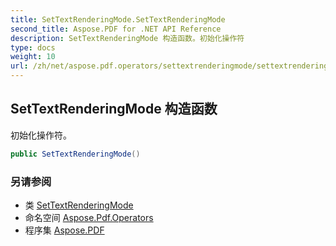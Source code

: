 ```yaml
---
title: SetTextRenderingMode.SetTextRenderingMode
second_title: Aspose.PDF for .NET API Reference
description: SetTextRenderingMode 构造函数。初始化操作符
type: docs
weight: 10
url: /zh/net/aspose.pdf.operators/settextrenderingmode/settextrenderingmode/
---
```

## SetTextRenderingMode 构造函数

初始化操作符。

```csharp
public SetTextRenderingMode()
```

### 另请参阅

* 类 [SetTextRenderingMode](../)
* 命名空间 [Aspose.Pdf.Operators](../../../aspose.pdf.operators/)
* 程序集 [Aspose.PDF](../../../)